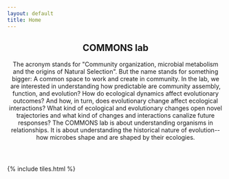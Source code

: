 ```yaml
---
layout: default
title: Home
---
```


<header>
<h2>COMMONS lab</h2>
<p>The acronym stands for "Community organization, microbial metabolism and the origins of Natural Selection". But the name stands for something bigger: A common space to work and create in community. In the lab, we are interested in understanding how predictable are community assembly, function, and evolution? How do ecological dynamics affect evolutionary outcomes? And how, in turn, does evolutionary change affect ecological interactions? What kind of ecological and evolutionary changes open novel trajectories and what kind of changes and interactions canalize future responses? The COMMONS lab is about understanding organisms in relationships. It is about understanding the historical nature of evolution--how microbes shape and are shaped by their ecologies.</p>
</header>

{% include tiles.html %}
